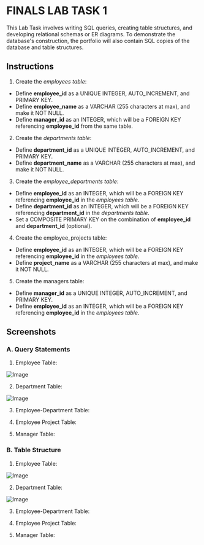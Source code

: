 # FINALS LAB TASK 1
This Lab Task involves writing SQL queries, creating table structures, and developing relational schemas or ER diagrams.  To demonstrate the database's construction, the portfolio will also contain SQL copies of the database and table structures.

## Instructions

1. Create the *employees table*:
- Define **employee_id** as a UNIQUE INTEGER, AUTO_INCREMENT, and PRIMARY KEY.
- Define **employee_name** as a VARCHAR (255 characters at max), and make it NOT NULL.
- Define **manager_id** as an INTEGER, which will be a FOREIGN KEY referencing **employee_id** from the same table.

2. Create the *departments table*:
- Define **department_id** as a UNIQUE INTEGER, AUTO_INCREMENT, and PRIMARY KEY.
- Define **department_name** as a VARCHAR (255 characters at max), and make it NOT NULL.

3. Create the *employee_departments table*:
- Define **employee_id** as an INTEGER, which will be a FOREIGN KEY referencing **employee_id** in the *employees table*.
- Define **department_id** as an INTEGER, which will be a FOREIGN KEY referencing **department_id** in the *departments table*.
- Set a COMPOSITE PRIMARY KEY on the combination of **employee_id** and **department_id** (optional).

4. Create the employee_projects table:
- Define **employee_id** as an INTEGER, which will be a FOREIGN KEY referencing **employee_id** in the *employees table*.
- Define **project_name** as a VARCHAR (255 characters at max), and make it NOT NULL.

5. Create the managers table:
- Define **manager_id** as a UNIQUE INTEGER, AUTO_INCREMENT, and PRIMARY KEY.
- Define **employee_id** as an INTEGER, which will be a FOREIGN KEY referencing **employee_id** in the *employees table*.

## Screenshots
### A. Query Statements

1. Employee Table:

![Image](https://github.com/user-attachments/assets/5c40896b-3ec1-4aa3-9385-30e50efd2716)

2. Department Table:

![Image](https://github.com/user-attachments/assets/90f6d08e-f49c-4999-91c6-d26aa396fa93)

3. Employee-Department Table:



4. Employee Project Table:



5. Manager Table:


### B. Table Structure

1. Employee Table:

![Image](https://github.com/user-attachments/assets/29d85d2e-ddf1-453a-9661-d66dc81947cf)

2. Department Table:

![Image](https://github.com/user-attachments/assets/a4da5424-2c11-4885-86f7-25d4a9478d66)

3. Employee-Department Table:



4. Employee Project Table:



5. Manager Table:


